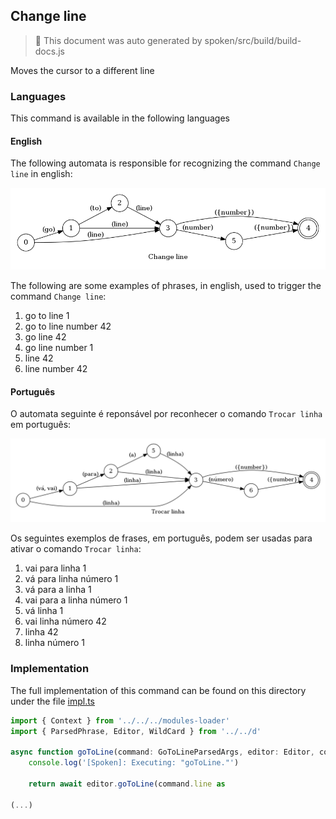 ## Change line

> 🤖 This document was auto generated by spoken/src/build/build-docs.js

Moves the cursor to a different line

### Languages

This command is available in the following languages

#### English

The following automata is responsible for recognizing the command `Change line` in english:

![English](phrase_en-US.png)

The following are some examples of phrases, in english, used to trigger the command `Change line`:

1. go to line 1
2. go to line number 42
3. go line 42
4. go line number 1
5. line 42
6. line number 42

#### Português

O automata seguinte é reponsável por reconhecer o comando `Trocar linha` em português:

![Português](phrase_pt-BR.png)

Os seguintes exemplos de frases, em português, podem ser usadas para ativar o comando `Trocar linha`:

1. vai para linha 1
2. vá para linha número 1
3. vá para a linha 1
4. vai para a linha número 1
5. vá linha 1
6. vai linha número 42
7. linha 42
8. linha número 1

### Implementation

The full implementation of this command can be found on this directory under the file [impl.ts](impl.ts)

```typescript
import { Context } from '../../../modules-loader'
import { ParsedPhrase, Editor, WildCard } from '../../d'

async function goToLine(command: GoToLineParsedArgs, editor: Editor, context: {}) {
    console.log('[Spoken]: Executing: "goToLine."')

    return await editor.goToLine(command.line as 

(...)
```
